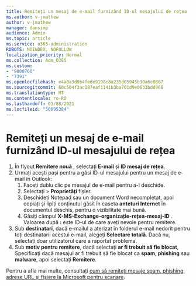 ```yaml
---
title: Remiteți un mesaj de e-mail furnizând ID-ul mesajului de rețea
ms.author: v-jmathew
author: v-jmathew
manager: dansimp
audience: Admin
ms.topic: article
ms.service: o365-administration
ROBOTS: NOINDEX, NOFOLLOW
localization_priority: Normal
ms.collection: Adm_O365
ms.custom:
- "9000760"
- "7391"
ms.openlocfilehash: e4a0a3d9b4fede9198c8a235d05945b30a6e0807
ms.sourcegitcommit: 60c504f3ac187eaf1141b3ba701d9e0633bdd968
ms.translationtype: MT
ms.contentlocale: ro-RO
ms.lasthandoff: 03/08/2021
ms.locfileid: "50695384"
---
```

# <a name="submit-an-email-message-by-providing-the-network-message-id"></a>Remiteți un mesaj de e-mail furnizând ID-ul mesajului de rețea

1. În flyout **Remitere nouă** , selectați **E-mail** și **ID mesaj de rețea**.
2. Urmați acești pași pentru a găsi ID-ul mesajului pentru un mesaj de e-mail în Outlook:
    1. Faceți dublu clic pe mesajul de e-mail pentru a-l deschide.
    1. Selectați   >  **Proprietăți** fișier.
    1. Deschideți Notepad sau un document Word necompletat, apoi copiați și lipiți conținutul găsit în caseta **anteturi Internet** în documentul deschis, pentru o vizibilitate mai bună.
    1. Găsiți câmpul **X-MS-Exchange-organizație-rețea-mesaj-ID** . Valoarea după **:** este ID-ul de care aveți nevoie pentru remitere.
3. Sub **destinatari**, dacă e-mailul a aterizat în folderul e-mail nedorit pentru toți destinatarii acestui e-mail, alegeți **Selectare totală**. Dacă nu, selectați doar utilizatorul care a raportat problema.
4. Sub **motiv pentru remitere**, dacă selectați **ar fi trebuit să fie blocat**, Specificați dacă mesajul ar fi trebuit să fie blocat ca **spam**, **phishing** sau **malware**, apoi selectați **Remitere**.

Pentru a afla mai multe, consultați [cum să remiteți mesaje spam, phishing, adrese URL și fișiere la Microsoft pentru scanare](https://go.microsoft.com/fwlink/?linkid=2101479).
